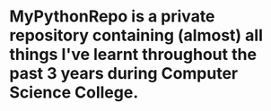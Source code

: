 # MyPythonRepo is a private repository containing (almost) all things I've learnt throughout the past 3 years during Computer Science College.
